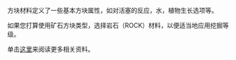 方块材料定义了一些基本方块属性，如对活塞的反应，水，植物生长选项等。

如果您打算使用矿石方块类型，选择岩石（ROCK）材料，以便适当地应用挖掘等级。

单击[这里](https://mcreator.net/wiki/materials)来阅读更多相关资料。